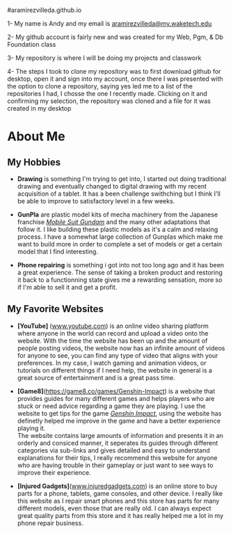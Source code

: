 #aramirezvilleda.github.io

1- My name is Andy and my email is aramirezvilleda@my.waketech.edu

2- My github account is fairly new and was created for my Web, Pgm, & Db Foundation class

3- My repository is where I will be doing my projects and classwork

4- The steps I took to clone my repository was to first download github for desktop, open it and sign into my account, once there I was presented with the option to clone a repository, saying yes led me to a list of the repositories I had, I chosse the one I recently made. Clicking on it and confirming my selection, the repository was cloned and a file for it was created in my desktop


# About Me

## My Hobbies

* **Drawing** is something I'm trying to get into, I started out doing traditional drawing and eventually changed to digital drawing with my recent acquisition of a tablet. It has a been challenge swithching but I think I'll be able to improve to satisfactory level in a few weeks.

* **GunPla** are plastic model kits of mecha machinery from the Japanese franchise [_Mobile Suit Gundam_](https://en.wikipedia.org/wiki/Mobile_Suit_Gundam) and the many other adaptations that follow it. I like building these plastic models as it's a calm and relaxing process. I have a somewhat large collection of Gunplas which make me want to build more in order to complete a set of models or get a certain model that I find interesting.

* **Phone repairing** is something i got into not too long ago and it has been a great experience. The sense of taking a broken product and restoring it back to a functionning state gives me a rewarding sensation, more so if I'm able to sell it and get a profit.


## My Favorite Websites

* **[YouTube]** (www.youtube.com) is an online video sharing platform where anyone in the world can record and upload a video onto the website. With the time the website has been up and the amount of people posting videos, the website now has an infinite amount of videos for anyone to see, you can find any type of video that aligns with your preferences. In my case, I watch gaming and animation videos, or tutorials on different things if I need help, the website in general is a great source of entertainment and is a great pass time.

* **[Game8]**(https://game8.co/games/Genshin-Impact) is a website that provides guides for many different games and helps players who are stuck or need advice regarding a game they are playing. I use the website to get tips for the game [_Genshin Impact_](https://genshin.hoyoverse.com/en/home?utm_source=fab&utm_medium=home), using the website has definetly helped me improve in the game and have a better experience playing it.  
The website contains large amounts of information and presents it in an orderly and consiced manner, it seperates its guides through different categories via sub-links and gives detailed and easy to understand explanations for their tips, I really recommend this website for anyone who are having trouble in their gameplay or just want to see ways to improve their experience.

* **[Injured Gadgets]**(www.injuredgadgets.com) is an online store to buy parts for a phone, tablets, game consoles, and other device. I really like this website as I repair smart phones and this store has parts for many different models, even those that are really old. I can always expect great quality parts from this store and it has really helped me a lot in my phone repair business.